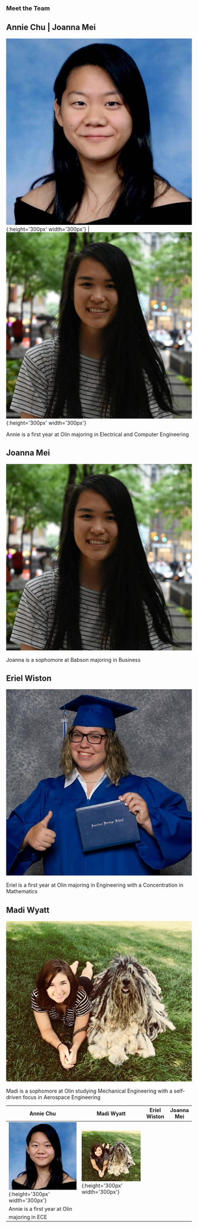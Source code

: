 ### Meet the Team

## Annie Chu                                  | Joanna Mei
![](annie.jpg){:height='300px' width='300px'} | ![](joanna.jpg){:height='300px' width='300px'}

Annie is a first year at Olin majoring
in Electrical and Computer Engineering

## Joanna Mei
![](joanna.jpg)

Joanna is a sophomore at Babson majoring in Business

## Eriel Wiston
![](eriel.jpg)

Eriel is a first year at Olin majoring in Engineering with a Concentration in Mathematics

## Madi Wyatt
![](madi.jpg)

Madi is a sophomore at Olin studying Mechanical Engineering with a self-driven focus in Aerospace Engineering

|Annie Chu|Madi Wyatt|Eriel Wiston|Joanna Mei|
|---	|---	|---	|---	|
|![](annie.jpg){:height='300px' width='300px'}|![](madi.jpg){:height='300px' width='300px'}|   	|   	|
|Annie is a first year at Olin|   	|   	|   	|
|majoring in ECE |    |     |     |
